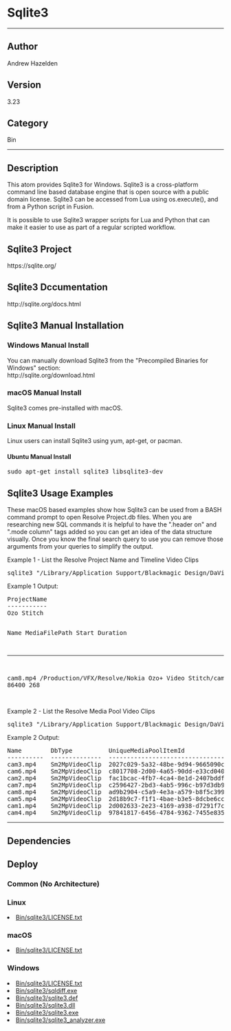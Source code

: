 # Sqlite3
___

## Author
Andrew Hazelden

## Version
3.23

## Category
Bin

___

## Description
<p>This atom provides Sqlite3 for Windows. Sqlite3 is a cross-platform command line based database engine that is open source with a public domain license. Sqlite3 can be accessed from Lua using os.execute(), and from a Python script in Fusion.</p>

<p>It is possible to use Sqlite3 wrapper scripts for Lua and Python that can make it easier to use as part of a regular scripted workflow.

<h2>Sqlite3 Project</h2>
<p>https://sqlite.org/</p>

<h2>Sqlite3 Dccumentation</h2>
<p>http://sqlite.org/docs.html</p>

<h2>Sqlite3 Manual Installation</h2>

<h3>Windows Manual Install</h3>
<p>You can manually download Sqlite3 from the "Precompiled Binaries for Windows" section:<br>
http://sqlite.org/download.html</p>

<h3>macOS Manual Install</h3>
<p>Sqlite3 comes pre-installed with macOS.</p>

<h3>Linux Manual Install</h3>
<p>Linux users can install Sqlite3 using yum, apt-get, or pacman.</p>

<h4>Ubuntu Manual Install</h4>
<pre>sudo apt-get install sqlite3 libsqlite3-dev</pre>

<h2>Sqlite3 Usage Examples</h2>
<p>These macOS based examples show how Sqlite3 can be used from a BASH command prompt to open Resolve Project.db files. When you are researching new SQL commands it is helpful to have the ".header on" and ".mode column" tags added so you can get an idea of the data structure visually. Once you know the final search query to use you can remove those arguments from your queries to simplify the output.<p>

<p>Example 1 - List the Resolve Project Name and Timeline Video Clips</p>

<pre>sqlite3 "/Library/Application Support/Blackmagic Design/DaVinci Resolve/Resolve Disk Database/Resolve Projects/Users/guest/Projects/Ozo Stitch/Project.db" ".header on" ".mode column" "SELECT ProjectName FROM SM_Project;" "SELECT Name, MediaFilePath, Start, Duration FROM Sm2TiItem WHERE DbType = 'Sm2TiVideoClip';"</pre>

<p>Example 1 Output:</p>
<pre>
ProjectName
-----------
Ozo Stitch

Name        MediaFilePath                                             Start       Duration  
----------  --------------------------------------------------------  ----------  ----------
cam8.mp4    /Production/VFX/Resolve/Nokia Ozo+ Video Stitch/cam8.mp4  86400       268      
</pre>

<p>Example 2 - List the Resolve Media Pool Video Clips</p>

<pre>sqlite3 "/Library/Application Support/Blackmagic Design/DaVinci Resolve/Resolve Disk Database/Resolve Projects/Users/guest/Projects/Ozo Stitch/Project.db" ".header on" ".mode column" "SELECT Name, DbType, UniqueMediaPoolItemId FROM Sm2MPMedia WHERE DbType = 'Sm2MpVideoClip';"</pre>

<p>Example 2 Output:</p>

<pre>
Name        DbType          UniqueMediaPoolItemId               
----------  --------------  ------------------------------------
cam3.mp4    Sm2MpVideoClip  2027c029-5a32-48be-9d94-9665090c37a5
cam6.mp4    Sm2MpVideoClip  c8017708-2d00-4a65-90dd-e33cd0408e88
cam2.mp4    Sm2MpVideoClip  fac1bcac-4fb7-4ca4-8e1d-2407bddf74f5
cam7.mp4    Sm2MpVideoClip  c2596427-2bd3-4ab5-996c-b97d3db93942
cam8.mp4    Sm2MpVideoClip  ad9b2904-c5a9-4e3a-a579-b8f5c3998c50
cam5.mp4    Sm2MpVideoClip  2d18b9c7-f1f1-4bae-b3e5-8dcbe6cc1d65
cam1.mp4    Sm2MpVideoClip  2d002633-2e23-4169-a938-d7291f7c15c3
cam4.mp4    Sm2MpVideoClip  97841817-6456-4784-9362-7455e835197b
</pre>

___

## Dependencies

## Deploy

### Common (No Architecture)

<ul>
</ul>

### Linux

<li><a href="https://gitlab.com/WeSuckLess/Reactor/-/blob/master/Atoms/com.AndrewHazelden.Sqlite3/Linux/Bin/sqlite3/LICENSE.txt?ref_type=heads">Bin/sqlite3/LICENSE.txt</a></li>

### macOS

<li><a href="https://gitlab.com/WeSuckLess/Reactor/-/blob/master/Atoms/com.AndrewHazelden.Sqlite3/Mac/Bin/sqlite3/LICENSE.txt?ref_type=heads">Bin/sqlite3/LICENSE.txt</a></li>

### Windows

<li><a href="https://gitlab.com/WeSuckLess/Reactor/-/blob/master/Atoms/com.AndrewHazelden.Sqlite3/Windows/Bin/sqlite3/LICENSE.txt?ref_type=heads">Bin/sqlite3/LICENSE.txt</a></li>
<li><a href="https://gitlab.com/WeSuckLess/Reactor/-/blob/master/Atoms/com.AndrewHazelden.Sqlite3/Windows/Bin/sqlite3/sqldiff.exe?ref_type=heads">Bin/sqlite3/sqldiff.exe</a></li>
<li><a href="https://gitlab.com/WeSuckLess/Reactor/-/blob/master/Atoms/com.AndrewHazelden.Sqlite3/Windows/Bin/sqlite3/sqlite3.def?ref_type=heads">Bin/sqlite3/sqlite3.def</a></li>
<li><a href="https://gitlab.com/WeSuckLess/Reactor/-/blob/master/Atoms/com.AndrewHazelden.Sqlite3/Windows/Bin/sqlite3/sqlite3.dll?ref_type=heads">Bin/sqlite3/sqlite3.dll</a></li>
<li><a href="https://gitlab.com/WeSuckLess/Reactor/-/blob/master/Atoms/com.AndrewHazelden.Sqlite3/Windows/Bin/sqlite3/sqlite3.exe?ref_type=heads">Bin/sqlite3/sqlite3.exe</a></li>
<li><a href="https://gitlab.com/WeSuckLess/Reactor/-/blob/master/Atoms/com.AndrewHazelden.Sqlite3/Windows/Bin/sqlite3/sqlite3_analyzer.exe?ref_type=heads">Bin/sqlite3/sqlite3_analyzer.exe</a></li>
